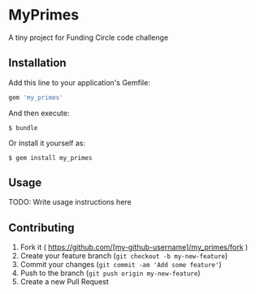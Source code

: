# MyPrimes

A tiny project for Funding Circle code challenge

## Installation

Add this line to your application's Gemfile:

```ruby
gem 'my_primes'
```

And then execute:

    $ bundle

Or install it yourself as:

    $ gem install my_primes

## Usage

TODO: Write usage instructions here

## Contributing

1. Fork it ( https://github.com/[my-github-username]/my_primes/fork )
2. Create your feature branch (`git checkout -b my-new-feature`)
3. Commit your changes (`git commit -am 'Add some feature'`)
4. Push to the branch (`git push origin my-new-feature`)
5. Create a new Pull Request
